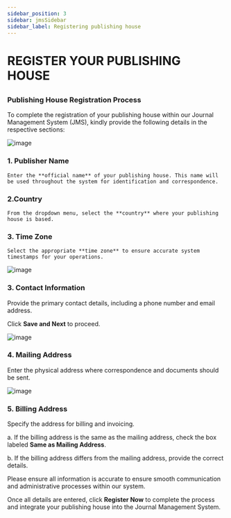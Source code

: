 ```yaml
---
sidebar_position: 3
sidebar: jmsSidebar
sidebar_label: Registering publishing house
---
```


# REGISTER YOUR PUBLISHING HOUSE

##

### Publishing House Registration Process

To complete the registration of your publishing house within our Journal Management System (JMS), kindly provide the following details in the respective sections:

![image](/assets/images/register-publishing-house.webp)

### 1. Publisher Name

    Enter the **official name** of your publishing house. This name will be used throughout the system for identification and correspondence.

### 2.Country

    From the dropdown menu, select the **country** where your publishing house is based.

### 3. Time Zone

    Select the appropriate **time zone** to ensure accurate system timestamps for your operations.

![image](/assets/images/contact-info.webp)

### 3. Contact Information

Provide the primary contact details, including a phone number and email address.

Click **Save and Next** to proceed.

![image](/assets/images/mailing-address.webp)

### 4. Mailing Address

Enter the physical address where correspondence and documents should be sent.

![image](/assets/images/billing-address.webp)

### 5. Billing Address

Specify the address for billing and invoicing.

a. If the billing address is the same as the mailing address, check the box labeled **Same as Mailing Address**.

b. If the billing address differs from the mailing address, provide the correct details.

Please ensure all information is accurate to ensure smooth communication and administrative processes within our system.

Once all details are entered, click **Register Now** to complete the process and integrate your publishing house into the Journal Management System.
